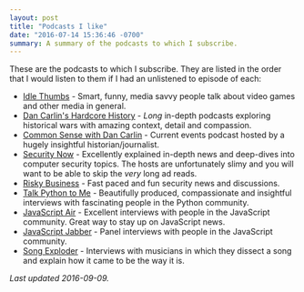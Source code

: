 ```yaml
---
layout: post
title: "Podcasts I like"
date: "2016-07-14 15:36:46 -0700"
summary: A summary of the podcasts to which I subscribe.
---
```


These are the podcasts to which I subscribe. They are listed in the order that
I would listen to them if I had an unlistened to episode of each:

* [Idle Thumbs] - Smart, funny, media savvy people talk about video games and
  other media in general.
* [Dan Carlin's Hardcore History] - _Long_ in-depth podcasts exploring
  historical wars with amazing context, detail and compassion.
* [Common Sense with Dan Carlin] - Current events podcast hosted by a hugely
  insightful historian/journalist.
* [Security Now] - Excellently explained in-depth news and deep-dives into
  computer security topics. The hosts are unfortunately slimy and you will
  want to be able to skip the _very_ long ad reads.
* [Risky Business] - Fast paced and fun security news and discussions.
* [Talk Python to Me] - Beautifully produced, compassionate and insightful
  interviews with fascinating people in the Python community.
* [JavaScript Air] - Excellent interviews with people in the JavaScript
  community. Great way to stay up on JavaScript news.
* [JavaScript Jabber] - Panel interviews with people in the JavaScript
  community.
* [Song Exploder] - Interviews with musicians in which they dissect a song and
  explain how it came to be the way it is.

_Last updated 2016-09-09._

[Idle Thumbs]: https://www.idlethumbs.net/idlethumbs/
[Dan Carlin's Hardcore History]: http://www.dancarlin.com/hardcore-history-57-kings-kings-ii/
[Common Sense with Dan Carlin]: http://www.dancarlin.com/common-sense-home-landing-page/
[Security Now]: https://twit.tv/shows/security-now
[Risky Business]: http://risky.biz
[Talk Python to Me]: https://talkpython.fm/
[JavaScript Jabber]: https://devchat.tv/js-jabber
[JavaScript Air]: https://javascriptair.com/
[Song Exploder]: http://songexploder.net/
